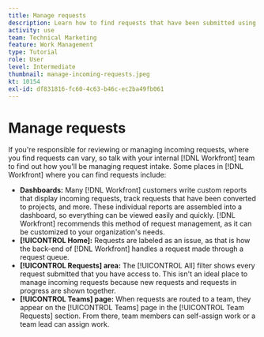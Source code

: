 ```yaml
---
title: Manage requests
description: Learn how to find requests that have been submitted using dashboards, [!UICONTROL Home], the [!UICONTROL Requests] area, or the [!UICONTROL Teams] page in [!DNL  Workfront].
activity: use
team: Technical Marketing
feature: Work Management
type: Tutorial
role: User
level: Intermediate
thumbnail: manage-incoming-requests.jpeg
kt: 10154
exl-id: df831816-fc60-4c63-b46c-ec2ba49fb061
---
```

# Manage requests

If you're responsible for reviewing or managing incoming requests, where you find requests can vary, so talk with your internal [!DNL Workfront] team to find out how you'll be managing request intake. Some places in [!DNL Workfront] where you can find requests include:

* **Dashboards:** Many [!DNL Workfront] customers write custom reports that display incoming requests, track requests that have been converted to projects, and more. These individual reports are assembled into a dashboard, so everything can be viewed easily and quickly. [!DNL Workfront] recommends this method of request management, as it can be customized to your organization's needs.
* **[!UICONTROL Home]:** Requests are labeled as an issue, as that is how the back-end of [!DNL Workfront] handles a request made through a request queue.
* **[!UICONTROL Requests] area:** The [!UICONTROL All] filter shows every request submitted that you have access to. This isn't an ideal place to manage incoming requests because new requests and requests in progress are shown together.
* **[!UICONTROL Teams] page:** When requests are routed to a team, they appear on the [!UICONTROL Teams] page in the [!UICONTROL Team Requests] section. From there, team members can self-assign work or a team lead can assign work.
